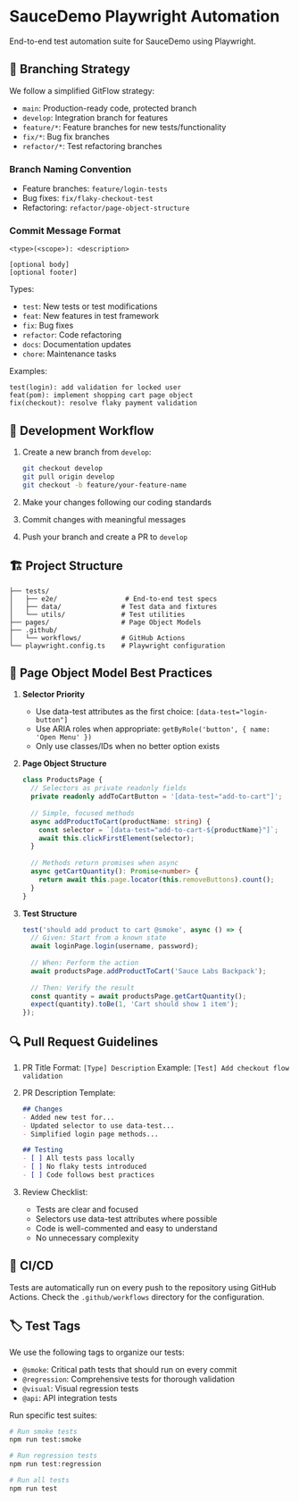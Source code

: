 # SauceDemo Playwright Automation

End-to-end test automation suite for SauceDemo using Playwright.

## 🌳 Branching Strategy

We follow a simplified GitFlow strategy:

- `main`: Production-ready code, protected branch
- `develop`: Integration branch for features
- `feature/*`: Feature branches for new tests/functionality
- `fix/*`: Bug fix branches
- `refactor/*`: Test refactoring branches

### Branch Naming Convention

- Feature branches: `feature/login-tests`
- Bug fixes: `fix/flaky-checkout-test`
- Refactoring: `refactor/page-object-structure`

### Commit Message Format

```
<type>(<scope>): <description>

[optional body]
[optional footer]
```

Types:
- `test`: New tests or test modifications
- `feat`: New features in test framework
- `fix`: Bug fixes
- `refactor`: Code refactoring
- `docs`: Documentation updates
- `chore`: Maintenance tasks

Examples:
```
test(login): add validation for locked user
feat(pom): implement shopping cart page object
fix(checkout): resolve flaky payment validation
```

## 🔄 Development Workflow

1. Create a new branch from `develop`:
   ```bash
   git checkout develop
   git pull origin develop
   git checkout -b feature/your-feature-name
   ```

2. Make your changes following our coding standards
3. Commit changes with meaningful messages
4. Push your branch and create a PR to `develop`

## 🏗️ Project Structure

```
├── tests/
│   ├── e2e/                 # End-to-end test specs
│   ├── data/               # Test data and fixtures
│   └── utils/              # Test utilities
├── pages/                  # Page Object Models
├── .github/
│   └── workflows/          # GitHub Actions
└── playwright.config.ts    # Playwright configuration
```

## 🧪 Page Object Model Best Practices

1. **Selector Priority**
   - Use data-test attributes as the first choice: `[data-test="login-button"]`
   - Use ARIA roles when appropriate: `getByRole('button', { name: 'Open Menu' })`
   - Only use classes/IDs when no better option exists

2. **Page Object Structure**
   ```typescript
   class ProductsPage {
     // Selectors as private readonly fields
     private readonly addToCartButton = '[data-test="add-to-cart"]';
     
     // Simple, focused methods
     async addProductToCart(productName: string) {
       const selector = `[data-test="add-to-cart-${productName}"]`;
       await this.clickFirstElement(selector);
     }
     
     // Methods return promises when async
     async getCartQuantity(): Promise<number> {
       return await this.page.locator(this.removeButtons).count();
     }
   }
   ```

3. **Test Structure**
   ```typescript
   test('should add product to cart @smoke', async () => {
     // Given: Start from a known state
     await loginPage.login(username, password);
     
     // When: Perform the action
     await productsPage.addProductToCart('Sauce Labs Backpack');
     
     // Then: Verify the result
     const quantity = await productsPage.getCartQuantity();
     expect(quantity).toBe(1, 'Cart should show 1 item');
   });
   ```

## 🔍 Pull Request Guidelines

1. PR Title Format: `[Type] Description`
   Example: `[Test] Add checkout flow validation`

2. PR Description Template:
   ```markdown
   ## Changes
   - Added new test for...
   - Updated selector to use data-test...
   - Simplified login page methods...

   ## Testing
   - [ ] All tests pass locally
   - [ ] No flaky tests introduced
   - [ ] Code follows best practices
   ```

3. Review Checklist:
   - Tests are clear and focused
   - Selectors use data-test attributes where possible
   - Code is well-commented and easy to understand
   - No unnecessary complexity

## 🔄 CI/CD

Tests are automatically run on every push to the repository using GitHub Actions. Check the `.github/workflows` directory for the configuration.

## 🏷️ Test Tags

We use the following tags to organize our tests:

- `@smoke`: Critical path tests that should run on every commit
- `@regression`: Comprehensive tests for thorough validation
- `@visual`: Visual regression tests
- `@api`: API integration tests

Run specific test suites:

```bash
# Run smoke tests
npm run test:smoke

# Run regression tests
npm run test:regression

# Run all tests
npm run test
